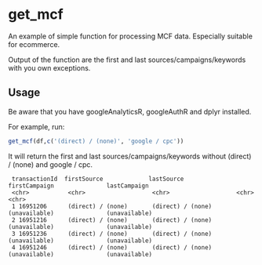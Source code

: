# get_mcf
An example of simple function for processing MCF data. Especially suitable for ecommerce.

Output of the function are the first and last sources/campaigns/keywords with you own exceptions.

## Usage
Be aware that you have googleAnalyticsR, googleAuthR and dplyr installed.

For example, run:
```R
get_mcf(df,c('(direct) / (none)', 'google / cpc'))
```

It will return the first and last sources/campaigns/keywords without (direct) / (none) and google / cpc.

```
 transactionId  firstSource             lastSource              firstCampaign               lastCampaign        
 <chr>           <chr>                   <chr>                   <chr>                       <chr>               
 1 16951206      (direct) / (none)       (direct) / (none)       (unavailable)               (unavailable)       
 2 16951216      (direct) / (none)       (direct) / (none)       (unavailable)               (unavailable)       
 3 16951236      (direct) / (none)       (direct) / (none)       (unavailable)               (unavailable)       
 4 16951246      (direct) / (none)       (direct) / (none)       (unavailable)               (unavailable)  
 ```
